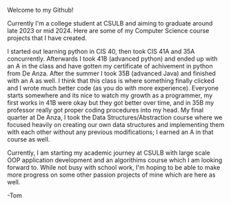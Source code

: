 Welcome to my Github!

Currently I'm a college student at CSULB and aiming to graduate around late 2023 or mid 2024.
Here are some of my Computer Science course projects that I have created.

I started out learning python in CIS 40, then took CIS 41A and 35A concurrently. 
Afterwards I took 41B (advanced python) and ended up with an A in the class and have gotten my certificate of achivement in python from De Anza.
After the summer I took 35B (advanced Java) and finished with an A as well. I think that this class is where something finally clicked and I wrote much better code
(as you do with more experience). Everyone starts somewhere and its nice to watch my growth as a programmer, my first works in 41B were okay but they got better over time, and in 35B my professor really got proper coding procedures into my head. My final quarter at De Anza, I took the Data Structures/Abstraction course where we focused heavily on creating our own data structures and implementing them with each other without any previous modifications; I earned an A in that course as well.

Currently, I am starting my academic journey at CSULB with large scale OOP application development and an algorithims course which I am looking forward to. While not busy with school work, I'm hoping to be able to make more progress on some other passion projects of mine which are here as well.

-Tom
